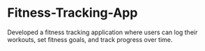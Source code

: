 # Fitness-Tracking-App
Developed a fitness tracking application where users can log their workouts, set fitness goals, and track progress over time.
